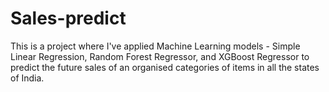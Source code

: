 # Sales-predict
This is a project where I've applied Machine Learning models - Simple Linear Regression, Random Forest Regressor, and XGBoost Regressor to predict the future sales of an organised categories of items in all the states of India.
